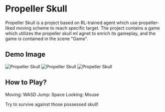 # Propeller Skull
Propeller Skull is a project based on RL-trained agent which use propeller-liked moving scheme to reach specific target. The project contains a game which utilizes the propeller skull ml agnet to enrich its gameplay, and the game is contained in the scene "Game".

## Demo Image
![Propeller Skull](https://imgur.com/B5v3sqW)
![Propeller Skull](https://imgur.com/pTcW4tx)
![Propeller Skull](https://imgur.com/7FrOHUU)

## How to Play?
Moving: WASD
Jump: Space
Looking: Mouse

Try to survive against those possessed skull!
